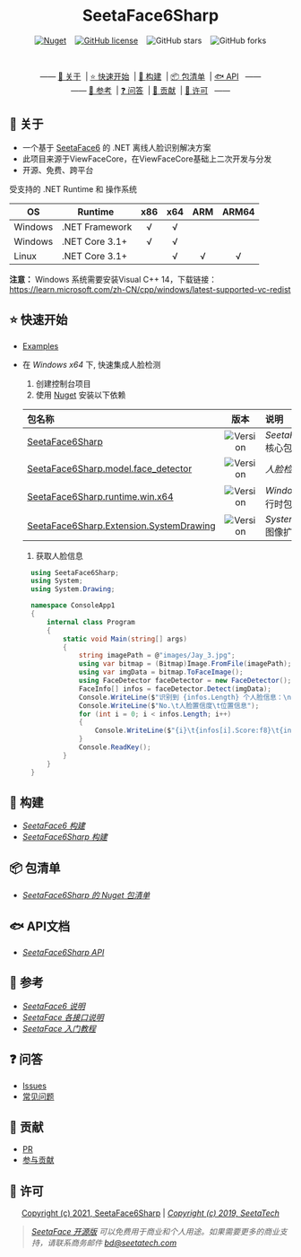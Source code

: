 <div align="center">

# SeetaFace6Sharp  

[![Nuget](https://img.shields.io/nuget/v/SeetaFace6Sharp?color=%233F48CC&style=flat-square)](https://www.nuget.org/packages/SeetaFace6Sharp/) &nbsp;&nbsp;
[![GitHub license](https://img.shields.io/github/license/SeetaFace6Sharp/SeetaFace6Sharp?style=flat-square)](https://github.com/SeetaFace6Sharp/SeetaFace6Sharp/blob/main/LICENSE) &nbsp;&nbsp;
![GitHub stars](https://img.shields.io/github/stars/SeetaFace6Sharp/SeetaFace6Sharp?color=%23FCD53F&style=flat-square) &nbsp;&nbsp;
![GitHub forks](https://img.shields.io/github/forks/SeetaFace6Sharp/SeetaFace6Sharp?style=flat-square)

<br/>

—— [💎 关于](#-关于) &nbsp;| [⭐ 快速开始](#-快速开始) &nbsp;| [🔧 构建](#-构建) &nbsp;| [📦 包清单](#-包清单) &nbsp;| [🐟 API](#-api) &nbsp; ——
<br/>
—— [🔎 参考](#-参考) &nbsp;| [❓ 问答](#-问答) &nbsp;| [🧩 贡献](#-贡献) &nbsp;| [📄 许可](#-许可) &nbsp; ——

</div>

## 💎 关于
- 一个基于 [SeetaFace6](https://github.com/SeetaFace6Open/index) 的 .NET 离线人脸识别解决方案
- 此项目来源于ViewFaceCore，在ViewFaceCore基础上二次开发与分发
- 开源、免费、跨平台

受支持的 .NET Runtime 和 操作系统  

| OS  |  Runtime   |  x86  |  x64  |  ARM  | ARM64  |
| ------------ | ------------ | :------------: | :------------: | :------------: | :------------: |
| Windows  | .NET Framework  |  √  |  √  |     |      |
| Windows  | .NET Core 3.1+  |  √  |  √  |     |      |
| Linux    | .NET Core 3.1+  |     |  √  |  √  |  √   |


**注意：** Windows 系统需要安装Visual C++ 14，下载链接：https://learn.microsoft.com/zh-CN/cpp/windows/latest-supported-vc-redist

## ⭐ 快速开始

- [Examples](/src/Examples/)  

- 在 *Windows x64* 下, 快速集成人脸检测  

  1. 创建控制台项目
  1. 使用 [Nuget](https://www.nuget.org) 安装以下依赖

	| 包名称  | 版本  | 说明  |
	| :------------ | :------------: | :------------ |
	| [SeetaFace6Sharp](https://www.nuget.org/packages/SeetaFace6Sharp/)                                         | ![Version](https://img.shields.io/nuget/v/SeetaFace6Sharp.svg?color=%233F48CC&label=%20&style=flat-square)                         | *SeetaFace6Sharp* 核心包       |
	| [SeetaFace6Sharp.model.face_detector](https://www.nuget.org/packages/SeetaFace6Sharp.model.face_detector)   | ![Version](https://img.shields.io/nuget/v/SeetaFace6Sharp.model.face_detector.svg?color=%233F48CC&label=%20&style=flat-square)     | *人脸检测* 模型包           |
	| [SeetaFace6Sharp.runtime.win.x64](https://www.nuget.org/packages/SeetaFace6Sharp.runtime.win.x64)           | ![Version](https://img.shields.io/nuget/v/SeetaFace6Sharp.runtime.win.x64.svg?color=%233F48CC&label=%20&style=flat-square)         | *Windows-x64* 运行时包      |
	| [SeetaFace6Sharp.Extension.SystemDrawing](https://www.nuget.org/packages/SeetaFace6Sharp.Extension.SystemDrawing) | ![Version](https://img.shields.io/nuget/v/SeetaFace6Sharp.Extension.SystemDrawing.svg?color=%233F48CC&label=%20&style=flat-square) | *System.Drawing* 图像扩展包 |
  
  1. 获取人脸信息
  
  ```csharp
	using SeetaFace6Sharp;
	using System;
	using System.Drawing;

	namespace ConsoleApp1
	{
		internal class Program
		{
			static void Main(string[] args)
			{
				string imagePath = @"images/Jay_3.jpg";
				using var bitmap = (Bitmap)Image.FromFile(imagePath);
				using var imgData = bitmap.ToFaceImage();
				using FaceDetector faceDetector = new FaceDetector();
				FaceInfo[] infos = faceDetector.Detect(imgData);
				Console.WriteLine($"识别到 {infos.Length} 个人脸信息：\n");
				Console.WriteLine($"No.\t人脸置信度\t位置信息");
				for (int i = 0; i < infos.Length; i++)
				{
					Console.WriteLine($"{i}\t{infos[i].Score:f8}\t{infos[i].Location}");
				}
				Console.ReadKey();
			}
		}
	}
  ```

## 🔧 构建
   
- [*SeetaFace6 构建*](/docs/SeetaFace6OpenBuild.md)
- [*SeetaFace6Sharp 构建*](/docs/SeetaFace6SharpBuild.md)

## 📦 包清单

- [*SeetaFace6Sharp 的 Nuget 包清单*](/docs/SeetaFace6SharpPackages.md)

## 🐟 API文档

- [*SeetaFace6Sharp API*](/docs/SeetaFace6SharpAPI.md)

## 🔎 参考
- [*SeetaFace6 说明*](https://github.com/seetafaceengine/SeetaFace6/blob/master/README.md)  
- [*SeetaFace 各接口说明*](https://github.com/seetafaceengine/SeetaFace6/tree/master/docs)  
- [*SeetaFace 入门教程*](http://leanote.com/blog/post/5e7d6cecab64412ae60016ef)  


## ❓ 问答

- [Issues](https://github.com/SeetaFace6Sharp/SeetaFace6Sharp/issues)  
- [常见问题](/docs/QA.md)  

## 🧩 贡献

- [PR](https://github.com/SeetaFace6Sharp/SeetaFace6Sharp/pull)  
- [参与贡献](/docs/Contribute.md)  

## 📄 许可 
<div align="center">

[Copyright (c) 2021, SeetaFace6Sharp](https://github.com/SeetaFace6Sharp/SeetaFace6Sharp/blob/main/LICENSE) | [*Copyright (c) 2019, SeetaTech*](https://github.com/SeetaFace6Open/index/blob/master/LICENSE)

</div>

> *[SeetaFace 开源版](https://github.com/SeetaFace6Open/index#%E8%81%94%E7%B3%BB%E6%88%91%E4%BB%AC) 可以免费用于商业和个人用途。如果需要更多的商业支持，请联系商务邮件 bd@seetatech.com*
